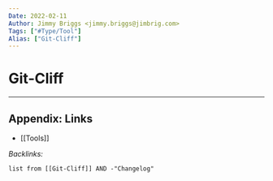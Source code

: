 ```yaml
---
Date: 2022-02-11
Author: Jimmy Briggs <jimmy.briggs@jimbrig.com>
Tags: ["#Type/Tool"]
Alias: ["Git-Cliff"]
---
```


# Git-Cliff

***

## Appendix: Links

- [[Tools]]

*Backlinks:*

```dataview
list from [[Git-Cliff]] AND -"Changelog"
```